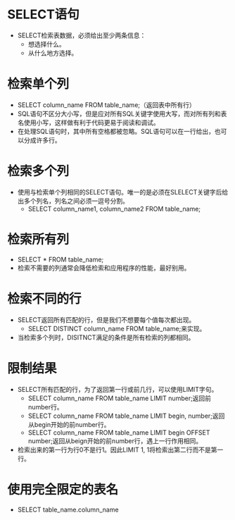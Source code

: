 # SELECT语句
  * SELECT检索表数据，必须给出至少两条信息：
    * 想选择什么。
    * 从什么地方选择。
# 检索单个列
  * SELECT column_name FROM table_name;（返回表中所有行）
  * SQL语句不区分大小写，但是应对所有SQL关键字使用大写，而对所有列和表名使用小写，这样做有利于代码更易于阅读和调试。
  * 在处理SQL语句时，其中所有空格都被忽略。SQL语句可以在一行给出，也可以分成许多行。
# 检索多个列
  * 使用与检索单个列相同的SELECT语句。唯一的是必须在SLELECT关键字后给出多个列名，列名之间必须一逗号分割。
    * SELECT column_name1, column_name2 FROM table_name;
# 检索所有列
  * SELECT * FROM table_name;
  * 检索不需要的列通常会降低检索和应用程序的性能，最好别用。
# 检索不同的行
  * SELECT返回所有匹配的行，但是我们不想要每个值每次都出现。
    * SELECT DISTINCT column_name FROM table_name;来实现。
  * 当检索多个列时，DISITNCT满足的条件是所有检索的列都相同。
# 限制结果
  * SELECT所有匹配的行，为了返回第一行或前几行，可以使用LIMIT字句。
    * SELECT column_name FROM table_name LIMIT number;返回前number行。
    * SELECT column_name FROM table_name LIMIT begin, number;返回从begin开始的前number行。
    * SELECT column_name FROM table_name LIMIT begin OFFSET number;返回从beign开始的前number行，遇上一行作用相同。
  * 检索出来的第一行为行0不是行1。因此LIMIT 1, 1将检索出第二行而不是第一行。
# 使用完全限定的表名
  * SELECT table_name.column_name 
